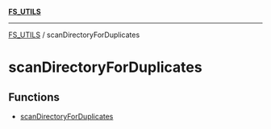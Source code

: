 [**FS_UTILS**](../README.md)

***

[FS_UTILS](../README.md) / scanDirectoryForDuplicates

# scanDirectoryForDuplicates

## Functions

- [scanDirectoryForDuplicates](functions/scanDirectoryForDuplicates.md)
